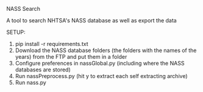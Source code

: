 NASS Search

A tool to search NHTSA's NASS database as well as export the data

SETUP:
1) pip install -r requirements.txt
2) Download the NASS database folders (the folders with the names of the years) from the FTP and put them in a folder
3) Configure preferences in nassGlobal.py (including where the NASS databases are stored)
4) Run nassPreprocess.py (hit y to extract each self extracting archive)
5) Run nass.py